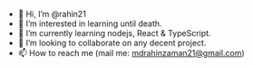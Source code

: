 - 👋 Hi, I’m @rahin21
- 👀 I’m interested in learning until death.
- 🌱 I’m currently learning nodejs, React & TypeScript.
- 💞️ I’m looking to collaborate on any decent project.
- 📫 How to reach me (mail me: mdrahinzaman21@gmail.com)
<!---
rahin21/rahin21 is a ✨ special ✨ repository because its `README.md` (this file) appears on your GitHub profile.
You can click the Preview link to take a look at your changes.
--->
